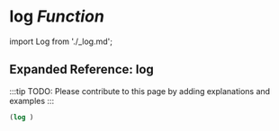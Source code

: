 # **log** *Function*

import Log from './_log.md';

<Log />

## Expanded Reference: log

:::tip
TODO: Please contribute to this page by adding explanations and examples
:::

```lisp
(log )
```
